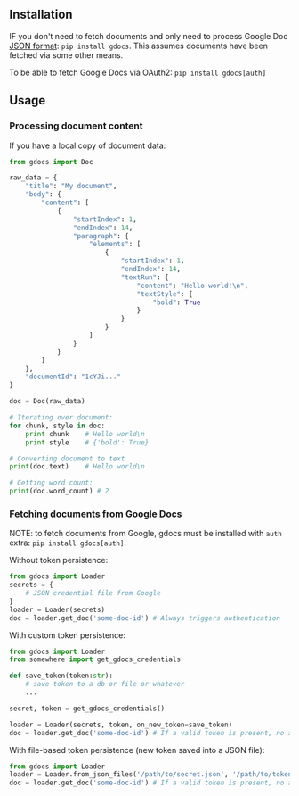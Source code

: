 ## Installation

IF you don't need to fetch documents and only need to process Google Doc [JSON format](https://developers.google.com/docs/api/concepts/structure): `pip install gdocs`. This assumes documents have been fetched via some other means.

To be able to fetch Google Docs via OAuth2: `pip install gdocs[auth]`

## Usage

### Processing document content

If you have a local copy of document data:

```python
from gdocs import Doc

raw_data = {
    "title": "My document",
    "body": {
        "content": [
            {
                "startIndex": 1,
                "endIndex": 14,
                "paragraph": {
                    "elements": [
                        {
                            "startIndex": 1,
                            "endIndex": 14,
                            "textRun": {
                                "content": "Hello world!\n",
                                "textStyle": {
                                    "bold": True
                                }
                            }
                        }
                    ]
                }
            }
        ]
    },
    "documentId": "1cYJi..."
}

doc = Doc(raw_data)

# Iterating over document:
for chunk, style in doc:
    print chunk    # Hello world\n
    print style    # {'bold': True}

# Converting document to text
print(doc.text)    # Hello world\n

# Getting word count:
print(doc.word_count) # 2
```

### Fetching documents from Google Docs

NOTE: to fetch documents from Google, gdocs must be installed with `auth` extra: `pip install gdocs[auth]`.

Without token persistence:

```python
from gdocs import Loader
secrets = {
    # JSON credential file from Google
}
loader = Loader(secrets)
doc = loader.get_doc('some-doc-id') # Always triggers authentication
```

With custom token persistence:

```python
from gdocs import Loader
from somewhere import get_gdocs_credentials

def save_token(token:str):
    # save token to a db or file or whatever
    ...

secret, token = get_gdocs_credentials()

loader = Loader(secrets, token, on_new_token=save_token)
doc = loader.get_doc('some-doc-id') # If a valid token is present, no auth is required
```

With file-based token persistence (new token saved into a JSON file):
```python
from gdocs import Loader
loader = Loader.from_json_files('/path/to/secret.json', '/path/to/token.json')
doc = loader.get_doc('some-doc-id') # If a valid token is present, no auth is required.
```
